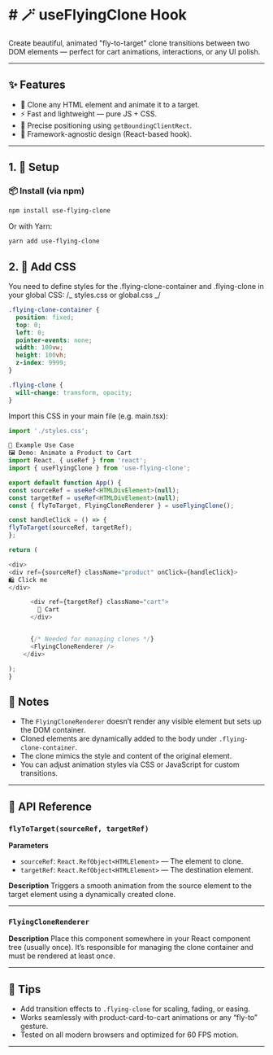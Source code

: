 # \# 🪄 useFlyingClone Hook

Create beautiful, animated "fly-to-target" clone transitions between two DOM elements — perfect for cart animations, interactions, or any UI polish.

---

## ✨ Features

- 🧲 Clone any HTML element and animate it to a target.
- ⚡ Fast and lightweight — pure JS + CSS.
- 🎯 Precise positioning using `getBoundingClientRect`.
- 🧩 Framework-agnostic design (React-based hook).

---

## 1. 🔧 Setup

### 📦 Install (via npm)

```bash
npm install use-flying-clone
```

Or with Yarn:

```bash
yarn add use-flying-clone
```

## 2. 🎨 Add CSS

You need to define styles for the .flying-clone-container and .flying-clone in your global CSS:
/_ styles.css or global.css _/

```css
.flying-clone-container {
  position: fixed;
  top: 0;
  left: 0;
  pointer-events: none;
  width: 100vw;
  height: 100vh;
  z-index: 9999;
}

.flying-clone {
  will-change: transform, opacity;
}
```

Import this CSS in your main file (e.g. main.tsx):

```typescript
import './styles.css';

🧪 Example Use Case
🖼 Demo: Animate a Product to Cart
import React, { useRef } from 'react';
import { useFlyingClone } from 'use-flying-clone';

export default function App() {
const sourceRef = useRef<HTMLDivElement>(null);
const targetRef = useRef<HTMLDivElement>(null);
const { flyToTarget, FlyingCloneRenderer } = useFlyingClone();

const handleClick = () => {
flyToTarget(sourceRef, targetRef);
};

return (

<div>
<div ref={sourceRef} className="product" onClick={handleClick}>
🛍️ Click me
</div>

      <div ref={targetRef} className="cart">
        🛒 Cart
      </div>


      {/* Needed for managing clones */}
      <FlyingCloneRenderer />
    </div>

);
}
```

## 📌 Notes

- The `FlyingCloneRenderer` doesn’t render any visible element but sets up the DOM container.
- Cloned elements are dynamically added to the body under `.flying-clone-container`.
- The clone mimics the style and content of the original element.
- You can adjust animation styles via CSS or JavaScript for custom transitions.

---

## 🧩 API Reference

### `flyToTarget(sourceRef, targetRef)`

**Parameters**

- `sourceRef`: `React.RefObject<HTMLElement>` — The element to clone.
- `targetRef`: `React.RefObject<HTMLElement>` — The destination element.

**Description**
Triggers a smooth animation from the source element to the target element using a dynamically created clone.

---

### `FlyingCloneRenderer`

**Description**
Place this component somewhere in your React component tree (usually once).
It’s responsible for managing the clone container and must be rendered at least once.

---

## 🧠 Tips

- Add transition effects to `.flying-clone` for scaling, fading, or easing.
- Works seamlessly with product-card-to-cart animations or any “fly-to” gesture.
- Tested on all modern browsers and optimized for 60 FPS motion.

---
